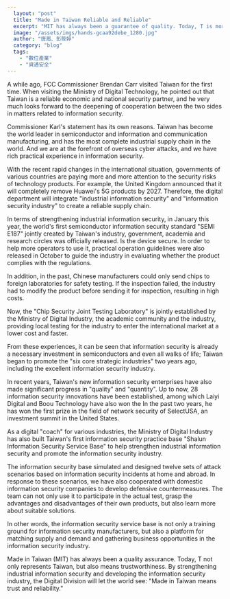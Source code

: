 ```yaml
---
  layout: "post"
  title: "Made in Taiwan Reliable and Reliable"
  excerpt: "MIT has always been a guarantee of quality. Today, T is more trustworthy (Trustworthiness)."
  image: "/assets/imgs/hands-gcaa92debe_1280.jpg"
  author: "唐鳳、彭筱婷"
  category: "blog"
  tags: 
    - "數位產業"
    - "資通安全"
---
```



A while ago, FCC Commissioner Brendan Carr visited Taiwan for the first time. When visiting the Ministry of Digital Technology, he pointed out that Taiwan is a reliable economic and national security partner, and he very much looks forward to the deepening of cooperation between the two sides in matters related to information security. 

Commissioner Karl's statement has its own reasons. Taiwan has become the world leader in semiconductor and information and communication manufacturing, and has the most complete industrial supply chain in the world. And we are at the forefront of overseas cyber attacks, and we have rich practical experience in information security. 

With the recent rapid changes in the international situation, governments of various countries are paying more and more attention to the security risks of technology products. For example, the United Kingdom announced that it will completely remove Huawei's 5G products by 2027. Therefore, the digital department will integrate "industrial information security" and "information security industry" to create a reliable supply chain. 

In terms of strengthening industrial information security, in January this year, the world's first semiconductor information security standard "SEMI E187" jointly created by Taiwan's industry, government, academia and research circles was officially released. Is the device secure. In order to help more operators to use it, practical operation guidelines were also released in October to guide the industry in evaluating whether the product complies with the regulations. 

In addition, in the past, Chinese manufacturers could only send chips to foreign laboratories for safety testing. If the inspection failed, the industry had to modify the product before sending it for inspection, resulting in high costs. 

Now, the "Chip Security Joint Testing Laboratory" is jointly established by the Ministry of Digital Industry, the academic community and the industry, providing local testing for the industry to enter the international market at a lower cost and faster. 

From these experiences, it can be seen that information security is already a necessary investment in semiconductors and even all walks of life; Taiwan began to promote the "six core strategic industries" two years ago, including the excellent information security industry. 

In recent years, Taiwan's new information security enterprises have also made significant progress in "quality" and "quantity". Up to now, 28 information security innovations have been established, among which Laiyi Digital and Boou Technology have also won the In the past two years, he has won the first prize in the field of network security of SelectUSA, an investment summit in the United States. 

As a digital "coach" for various industries, the Ministry of Digital Industry has also built Taiwan's first information security practice base "Shalun Information Security Service Base" to help strengthen industrial information security and promote the information security industry. 

The information security base simulated and designed twelve sets of attack scenarios based on information security incidents at home and abroad. In response to these scenarios, we have also cooperated with domestic information security companies to develop defensive countermeasures. The team can not only use it to participate in the actual test, grasp the advantages and disadvantages of their own products, but also learn more about suitable solutions. 

In other words, the information security service base is not only a training ground for information security manufacturers, but also a platform for matching supply and demand and gathering business opportunities in the information security industry. 

Made in Taiwan (MIT) has always been a quality assurance. Today, T not only represents Taiwan, but also means trustworthiness. By strengthening industrial information security and developing the information security industry, the Digital Division will let the world see: "Made in Taiwan means trust and reliability."
